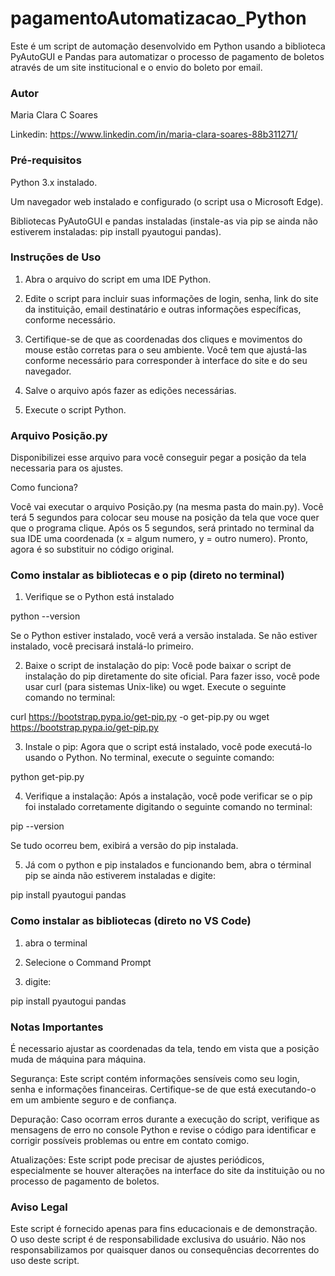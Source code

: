 # pagamentoAutomatizacao_Python

Este é um script de automação desenvolvido em Python usando a biblioteca PyAutoGUI e Pandas para automatizar o processo de pagamento de boletos através de um site institucional e o envio do boleto por email.

### Autor

Maria Clara C Soares

Linkedin: https://www.linkedin.com/in/maria-clara-soares-88b311271/

### Pré-requisitos

Python 3.x instalado.

Um navegador web instalado e configurado (o script usa o Microsoft Edge).

Bibliotecas PyAutoGUI e pandas instaladas (instale-as via pip se ainda não estiverem instaladas: pip install pyautogui pandas).

### Instruções de Uso

1. Abra o arquivo do script em uma IDE Python.

2. Edite o script para incluir suas informações de login, senha, link do site da instituição, email destinatário e outras informações específicas, conforme necessário.

3. Certifique-se de que as coordenadas dos cliques e movimentos do mouse estão corretas para o seu ambiente. Você tem que ajustá-las conforme necessário para corresponder à interface do site e do seu navegador.

4. Salve o arquivo após fazer as edições necessárias.

5. Execute o script Python.

### Arquivo Posição.py

Disponibilizei esse arquivo para você conseguir pegar a posição da tela necessaria para os ajustes.

Como funciona?

Você vai executar o arquivo Posição.py (na mesma pasta do main.py). Você terá 5 segundos para colocar seu mouse na posição da tela que voce quer que o programa clique. Após os 5 segundos, será printado no terminal da sua IDE uma coordenada (x = algum numero, y = outro numero). Pronto, agora é so substituir no código original.

### Como instalar as bibliotecas e o pip (direto no terminal)

1. Verifique se o Python está instalado

python --version

Se o Python estiver instalado, você verá a versão instalada. Se não estiver instalado, você precisará instalá-lo primeiro.

2. Baixe o script de instalação do pip: Você pode baixar o script de instalação do pip diretamente do site oficial. Para fazer isso, você pode usar curl (para sistemas Unix-like) ou wget. Execute o seguinte comando no terminal:

curl https://bootstrap.pypa.io/get-pip.py -o get-pip.py
ou
wget https://bootstrap.pypa.io/get-pip.py

3. Instale o pip: Agora que o script está instalado, você pode executá-lo usando o Python. No terminal, execute o seguinte comando:

python get-pip.py

4. Verifique a instalação: Após a instalação, você pode verificar se o pip foi instalado corretamente digitando o seguinte comando no terminal:

pip --version

Se tudo ocorreu bem, exibirá a versão do pip instalada.

5. Já com o python e pip instalados e funcionando bem, abra o términal pip se ainda não estiverem instaladas e digite:

pip install pyautogui pandas

### Como instalar as bibliotecas (direto no VS Code)

1. abra o terminal

2. Selecione o Command Prompt

3. digite:

pip install pyautogui pandas

### Notas Importantes

É necessario ajustar as coordenadas da tela, tendo em vista que a posição muda de máquina para máquina.

Segurança: Este script contém informações sensíveis como seu login, senha e informações financeiras. Certifique-se de que está executando-o em um ambiente seguro e de confiança.

Depuração: Caso ocorram erros durante a execução do script, verifique as mensagens de erro no console Python e revise o código para identificar e corrigir possíveis problemas ou entre em contato comigo.

Atualizações: Este script pode precisar de ajustes periódicos, especialmente se houver alterações na interface do site da instituição ou no processo de pagamento de boletos.

### Aviso Legal

Este script é fornecido apenas para fins educacionais e de demonstração. O uso deste script é de responsabilidade exclusiva do usuário. Não nos responsabilizamos por quaisquer danos ou consequências decorrentes do uso deste script.
